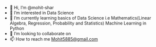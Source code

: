 - 👋 Hi, I’m @mohit-shar
- 👀 I’m interested in Data Science
- 🌱 I’m currently learning basics of Data Science i.e Mathematics(Linear Algebra, Regression, Probability and Statistics) Machine Learning in Python
- 💞️ I’m looking to collaborate on 
- 📫 How to reach me Mohit5885@gmail.com

<!---
mohit-shar/mohit-shar is a ✨ special ✨ repository because its `README.md` (this file) appears on your GitHub profile.
You can click the Preview link to take a look at your changes.
--->
